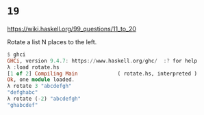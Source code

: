 # `19`

https://wiki.haskell.org/99_questions/11_to_20

Rotate a list N places to the left.

```haskell
$ ghci
GHCi, version 9.4.7: https://www.haskell.org/ghc/  :? for help
λ :load rotate.hs 
[1 of 2] Compiling Main             ( rotate.hs, interpreted )
Ok, one module loaded.
λ rotate 3 "abcdefgh"
"defghabc"
λ rotate (-2) "abcdefgh"
"ghabcdef"
```
